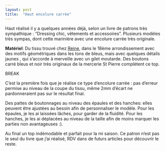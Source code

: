 ```yaml
---
layout: post
title:  "Haut encolure carrée"
---
```


Haut réalisé il y a quelques années déjà, selon un livre de patrons très sympathique : “Dressing chic, vêtements et accessoires”. Plusieurs modèles très sympas, dont cette marinière avec une encolure carrée très originale.

**Matériel**: Du tissu trouvé chez [Reine](http://www.tissus-reine.com/), dans le 18ème arrondissement avec des motifs géométriques dans les tons de bleus, mais avec quelques détails jaunes , qui s’accorde à merveille avec un gilet moutarde. Des boutons carré bleus et noir très originaux de la mercerie St Pierre complètent ce top.

BREAK

C’est la première fois que je réalise ce type d’encolure carrée : pas d’erreur permise au niveau de la coupe du tissu, même 2mm d’écart ne pardonneraient pas sur le résultat final.

Des pattes de boutonnages au niveau des épaules et des hanches: elles peuvent être ajustées au besoin afin de personnaliser le modèle. Pour les épaules, je les ai laissées lâches, pour garder de la fluidité. Pour les hanches, je les ai déplacées au niveau de la taille afin de moins marquer les parties non avantageuses :).

Au final un top indémodable et parfait pour la mi saison. Ce patron n’est pas le seul du livre que j’ai réalisé, RDV dans de futurs articles pour découvrir le reste.

